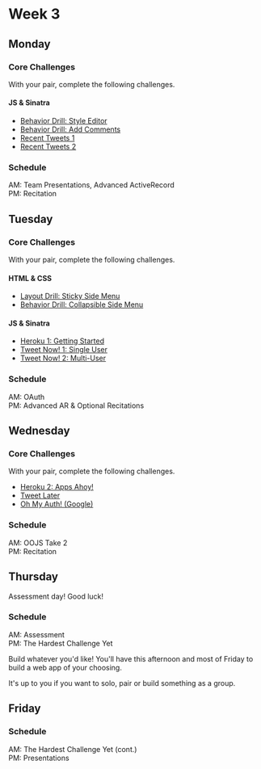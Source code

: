 # Week 3

## Monday

### Core Challenges
With your pair, complete the following challenges.

#### JS & Sinatra

- [Behavior Drill: Style Editor](https://github.com/fiddler-crabs-2014/behavior-drill-style-editor-challenge)
- [Behavior Drill: Add Comments](https://github.com/fiddler-crabs-2014/behavior-drill-add-comments-challenge)
- [Recent Tweets 1](https://github.com/fiddler-crabs-2014/recent-tweets-1-challenge)
- [Recent Tweets 2](https://github.com/fiddler-crabs-2014/recent-tweets-2-challenge)

### Schedule
AM: Team Presentations, Advanced ActiveRecord  
PM: Recitation


## Tuesday

### Core Challenges
With your pair, complete the following challenges.

#### HTML & CSS
- [Layout Drill: Sticky Side Menu](https://github.com/fiddler-crabs-2014/layout-drill-sticky-side-menu-challenge)
- [Behavior Drill: Collapsible Side Menu](https://github.com/fiddler-crabs-2014/behavior-drill-collapsible-side-menu-challenge)

#### JS & Sinatra
- [Heroku 1: Getting Started](https://github.com/fiddler-crabs-2014/heroku-1-getting-started-challenge)
- [Tweet Now! 1: Single User](https://github.com/fiddler-crabs-2014/tweet-now-1-single-user-challenge)
- [Tweet Now! 2: Multi-User](https://github.com/fiddler-crabs-2014/tweet-now-2-multi-user-challenge)

### Schedule
AM: OAuth  
PM: Advanced AR & Optional Recitations


## Wednesday

### Core Challenges
With your pair, complete the following challenges.

- [Heroku 2: Apps Ahoy!](https://github.com/fiddler-crabs-2014/heroku-2-apps-ahoy-challenge)
- [Tweet Later](https://github.com/fiddler-crabs-2014/tweet-later-challenge)
- [Oh My Auth! (Google)](https://github.com/fiddler-crabs-2014/oh-my-auth-google-challenge)

### Schedule
AM: OOJS Take 2  
PM: Recitation


## Thursday
Assessment day! Good luck!

### Schedule
AM: Assessment  
PM: The Hardest Challenge Yet

Build whatever you'd like! You'll have this afternoon and most of Friday to build a web app of your choosing.

It's up to you if you want to solo, pair or build something as a group.


## Friday

### Schedule
AM: The Hardest Challenge Yet (cont.)  
PM: Presentations
